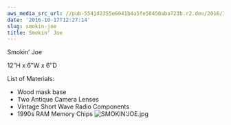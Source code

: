 ```yaml
---
aws_media_src_url: //pub-5541d2355e6941b4a5fe50450aba723b.r2.dev/2016/10/smokinjoe.jpg
date: '2016-10-17T12:27:14'
slug: smokin-joe
title: Smokin’ Joe
---
```


 Smokin’ Joe

 12″H x 6″W x 6″D

 List of Materials:

  * Wood mask base
 * Two Antique Camera Lenses
 * Vintage Short Wave Radio Components
 * 1990s RAM Memory Chips
  ![SMOKIN'JOE.jpg](//pub-5541d2355e6941b4a5fe50450aba723b.r2.dev/2016/10/smokinjoe.jpg?w=602)